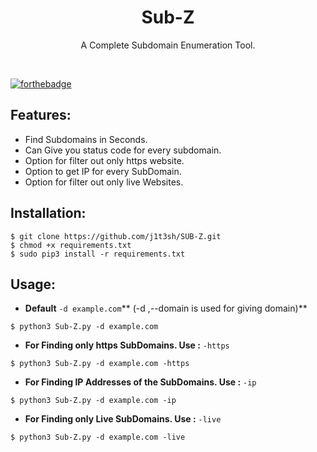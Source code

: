 <h1 align="center">Sub-Z</h1>
<p align="center">A Complete Subdomain Enumeration Tool.</p><br>

[![forthebadge](https://forthebadge.com/images/badges/made-with-python.svg)](https://forthebadge.com)

## Features:

- Find Subdomains in Seconds.
- Can Give you status code for every subdomain.
- Option for filter out only https website.
- Option to get IP for every SubDomain.
- Option for filter out only live Websites.

## Installation:

```
$ git clone https://github.com/j1t3sh/SUB-Z.git
$ chmod +x requirements.txt
$ sudo pip3 install -r requirements.txt
```

## Usage:

- **Default** `-d example.com`** (-d ,--domain is used for giving domain)**
```
$ python3 Sub-Z.py -d example.com
```
- **For Finding only https SubDomains. Use :** `-https`
```
$ python3 Sub-Z.py -d example.com -https
```
- **For Finding IP Addresses of the SubDomains. Use :** `-ip`
```
$ python3 Sub-Z.py -d example.com -ip
```
- **For Finding only Live SubDomains. Use :** `-live`
```
$ python3 Sub-Z.py -d example.com -live
```
